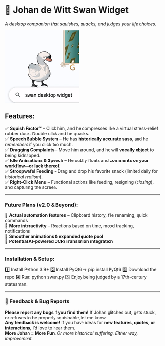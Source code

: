 
# 🦢 **Johan de Witt Swan Widget**  
*A desktop companion that squishes, quacks, and judges your life choices.*  

![Swan Widget](assets/swanwidget.gif)

## **Features:**  
✅ **Squish Factor™** – Click him, and he compresses like a virtual stress-relief rubber duck. Double click and he quacks.  
✅ **Speech Bubble System** – He has **historically accurate sass**, and he *remembers* if you click too much.  
✅ **Dragging Complaints** – Move him around, and he will **vocally object** to being kidnapped.  
✅ **Idle Animations & Speech** – He subtly floats and **comments on your workflow—or lack thereof.**  
✅ **Stroopwafel Feeding** – Drag and drop his favorite snack (limited daily for *historical realism*).   
✅ **Right-Click Menu** – Functional actions like feeding, resigning (*closing*), and capturing the screen.  

---

### **Future Plans (v2.0 & Beyond):**  
🚀 **Actual automation features** – Clipboard history, file renaming, quick commands  
🚀 **More interactivity** – Reactions based on time, mood tracking, notifications  
🚀 **Smoother animations & expanded quote pool**  
🚀 **Potential AI-powered OCR/Translation integration**  

---

### **Installation & Setup:**  
1️⃣ Install Python 3.9+
2️⃣ Install PyQt6 → pip install PyQt6
3️⃣ Download the repo
4️⃣ Run: python swan.py
5️⃣ Enjoy being judged by a 17th-century statesman.

---

### **📢 Feedback & Bug Reports**  
**Please report any bugs if you find them!** If Johan glitches out, gets stuck, or refuses to be properly squishable, let me know.  
**Any feedback is welcome!** If you have ideas for **new features, quotes, or interactions**, I’d love to hear them.  
**More Johan = More Fun.** *Or more historical suffering. Either way, improvement.*  

